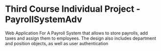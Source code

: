 ﻿# Third Course Individual Project - PayrollSystemAdv
Web Application For A Payroll System that allows to store payrolls, add taxes and assign them to employees.
The design also includes department and position objects, as well as user authentication
